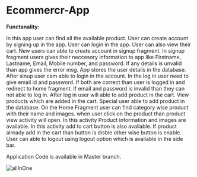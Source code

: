 # Ecommercr-App


**Functanality:**


In this app user can find all the available product. User can create account by signing up in the app. User can login in the app. User can also view their cart.
New users can able to create account in signup fragment. In signup fragment users gives their neccesory information to app like Firstname, Lastname, Email, Mobile number, and password. If any details is unvalid than app gives the error msg. App stores the user details in the database. After sinup user cam able to login in the account. In the log in user need to give email id and password. If both are correct than user is logged in and redirect to home fragment. If email and password is invalid than they can not able to log in. After log in user will able to add product in the cart. View products which are added in the cart. Special user able to add product in the database.
On the Home Fragment user can find category wise product with their name and images. when user click on the product than product view activity will open. In this activity Product information and images are available. In this activity add to cart button is also available. If product already add in the cart than button is disble other wise button is enable.
User can able to logout using logout option which is available in the side bar.

Application Code is available in Master branch.


![allInOne](https://user-images.githubusercontent.com/66438515/146629438-f3dba475-0b66-41b5-aca2-e54a7ef9320f.png)
